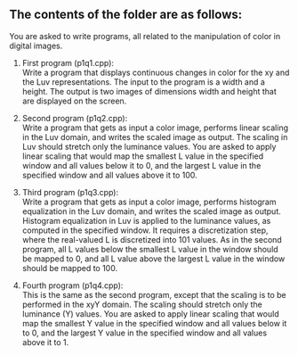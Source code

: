 ## The contents of the folder are as follows:

You are asked to write programs, all related to the manipulation of color in digital images.

1. First program (p1q1.cpp): <br />
Write a program that displays continuous changes in color for the xy and the Luv representations. The input to the program is a width and a height. The output is two images of dimensions width and height that are displayed on the screen.

2. Second program (p1q2.cpp): <br />
Write a program that gets as input a color image, performs linear scaling in the Luv domain, and writes the scaled image as output. The scaling in Luv should stretch only the luminance values. You are asked to apply linear scaling that would map the smallest L value in the specified window and all values below it
to 0, and the largest L value in the specified window and all values above it to 100.

3. Third program (p1q3.cpp): <br />
Write a program that gets as input a color image, performs histogram equalization in the Luv domain, and writes the scaled image as output. Histogram equalization in Luv is applied to the luminance values, as computed in the specified window. It requires a discretization step, where the real-valued L is discretized
into 101 values. 
As in the second program, all L values below the smallest L value in the window should be mapped to 0, and all L value above the largest L value in the window should be mapped to 100.

4. Fourth program (p1q4.cpp): <br />
This is the same as the second program, except that the scaling is to be performed in the xyY domain. The scaling should stretch only the luminance (Y) values. You are asked to apply linear scaling that would map the smallest Y value in the specified window and all values below it to 0, and the largest Y value in the
specified window and all values above it to 1.
